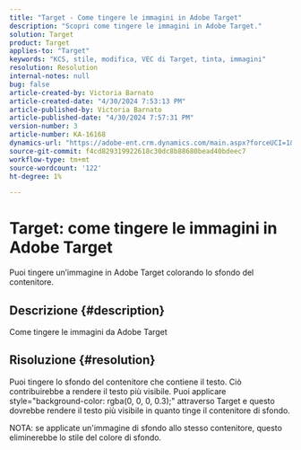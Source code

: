 ```yaml
---
title: "Target - Come tingere le immagini in Adobe Target"
description: "Scopri come tingere le immagini in Adobe Target."
solution: Target
product: Target
applies-to: "Target"
keywords: "KCS, stile, modifica, VEC di Target, tinta, immagini"
resolution: Resolution
internal-notes: null
bug: false
article-created-by: Victoria Barnato
article-created-date: "4/30/2024 7:53:13 PM"
article-published-by: Victoria Barnato
article-published-date: "4/30/2024 7:57:31 PM"
version-number: 3
article-number: KA-16168
dynamics-url: "https://adobe-ent.crm.dynamics.com/main.aspx?forceUCI=1&pagetype=entityrecord&etn=knowledgearticle&id=e0292442-2b07-ef11-9f8a-6045bd0a08d9"
source-git-commit: f4cd829319922618c30dc8b88680bead40bdeec7
workflow-type: tm+mt
source-wordcount: '122'
ht-degree: 1%

---
```


# Target: come tingere le immagini in Adobe Target


Puoi tingere un’immagine in Adobe Target colorando lo sfondo del contenitore.

## Descrizione {#description}


Come tingere le immagini da Adobe Target


## Risoluzione {#resolution}


Puoi tingere lo sfondo del contenitore che contiene il testo. Ciò contribuirebbe a rendere il testo più visibile.
Puoi applicare style=&quot;background-color: rgba(0, 0, 0, 0.3);&quot; attraverso Target e questo dovrebbe rendere il testo più visibile in quanto tinge il contenitore di sfondo.

NOTA: se applicate un&#39;immagine di sfondo allo stesso contenitore, questo eliminerebbe lo stile del colore di sfondo.
